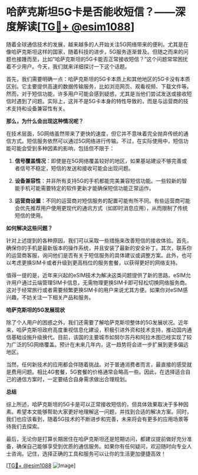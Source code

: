 # 哈萨克斯坦5G卡是否能收短信？——深度解读[[TG💪+ @esim1088](https://t.me/s/esim1088)]

随着全球通信技术的发展，越来越多的人开始关注5G网络带来的便利。尤其是在像哈萨克斯坦这样的国家，随着科技的进步，5G服务逐渐普及。但随之而来的问题也接踵而至，比如“哈萨克斯坦的5G卡能否正常接收短信？”这个问题常常困扰着不少用户。今天，我们就来详细探讨一下这个话题。

首先，我们需要明确一点：哈萨克斯坦的5G卡本质上和其他地区的5G卡没有本质区别。它主要提供高速的数据传输服务，比如浏览网页、观看视频、下载文件等。然而，对于短信功能，许多用户可能会感到疑惑，尤其是当他们尝试发送或接收短信时遇到了问题。实际上，这并不是5G卡本身的特性导致的，而是与运营商的技术支持和设备兼容性有关。

**那么，为什么会出现这种情况呢？**

在技术层面，5G网络虽然带来了更快的速度，但它并不意味着完全抛弃传统的通信方式。短信服务依然可以通过5G网络进行传输。不过，在实际使用中，短信功能可能会受到多种因素的影响，包括但不限于：

1. **信号覆盖情况**：即使是在5G网络覆盖较好的地区，如果基站建设不够完善或者信号不稳定，短信的发送和接收可能会出现问题。
   
2. **设备兼容性**：并非所有支持5G的手机都能完美兼容短信功能。一些较新的智能手机可能需要特定的软件更新才能确保短信功能正常运作。

3. **运营商设置**：不同的运营商对短信服务的配置可能有所不同。有些运营商可能会优先推荐用户使用更现代的通讯方式（如即时消息应用），从而限制了传统短信的使用。

**如何解决这些问题？**

针对上述提到的各种原因，我们可以采取一些措施来改善短信的接收体验。首先，确保你的手机是最新版本的操作系统，并且安装了最新的安全补丁。其次，联系你的运营商客服，询问他们是否有关于短信服务的具体建议或调整方案。此外，也可以考虑更换SIM卡或者升级到更高档位的服务套餐，以获得更好的网络支持。

值得一提的是，近年来兴起的eSIM技术为解决这类问题提供了新的思路。eSIM允许用户通过云端管理SIM卡信息，无需物理更换SIM卡即可轻松切换网络服务商。这对于经常旅行或者需要频繁更换SIM卡的用户来说尤其方便。如果你对eSIM感兴趣，不妨关注一下相关产品和服务。

**哈萨克斯坦的5G发展现状**

除了个人用户的困惑之外，我们还需要了解哈萨克斯坦整体的5G发展状况。近年来，哈萨克斯坦政府高度重视信息化建设，积极引进外资和技术支持，推动国内通信基础设施升级换代。目前，该国的主要城市如努尔苏丹和阿拉木图已经实现了较为广泛的5G网络覆盖。预计在未来几年内，这一趋势将会进一步扩展到更多偏远地区。

当然，任何新技术的应用都会伴随着挑战。对于普通消费者而言，最直接的感受就是费用问题。相比4G套餐，5G套餐的价格通常会略高一些。因此，在选择适合自己的通信方案时，一定要结合自身需求做出合理规划。

**总结**

综上所述，哈萨克斯坦的5G卡是可以正常接收短信的，但具体效果取决于多种因素。希望本文能够帮助大家更好地理解这一问题，并找到合适的解决方案。同时，我们也应该看到，随着5G技术的不断进步和完善，未来将会有更多的应用场景等待我们去探索。

最后，无论你是打算长期居住在哈萨克斯坦还是短期访问，都建议提前做好充分准备，确保自己能够享受到优质的通信服务。如果你有任何疑问，欢迎随时向专业人士咨询。记住，选择正确的工具和服务可以让你的生活更加便捷高效！

[[TG💪+ @esim1088](https://t.me/s/esim1088) ![Image](https://i.postimg.cc/4NQfJmqS/Snipaste-2025-05-13-00-14-12.png)]